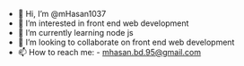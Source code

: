 - 👋 Hi, I’m @mHasan1037
- 👀 I’m interested in front end web development
- 🌱 I’m currently learning node js
- 💞️ I’m looking to collaborate on front end web development
- 📫 How to reach me: - mhasan.bd.95@gmail.com

<!---
mHasan1037/mHasan1037 is a ✨ special ✨ repository because its `README.md` (this file) appears on your GitHub profile.
You can click the Preview link to take a look at your changes.
--->
